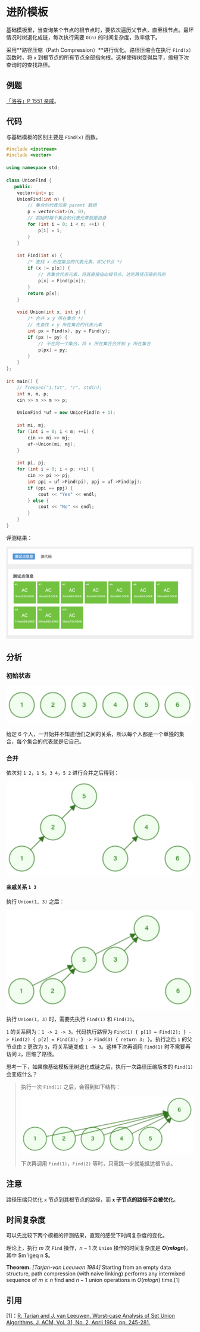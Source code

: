 # 进阶模板

基础模板里，当查询某个节点的根节点时，要依次遍历父节点，直至根节点。最坏情况时树退化成链，每次执行需要 `O(n)` 的时间复杂度，效率低下。

采用**路径压缩（Path Compression）**进行优化。路径压缩会在执行 `Find(x)` 函数时，将 `x` 到根节点的所有节点全部指向根。这样使得树变得扁平，缩短下次查询时的查找路径。

## 例题

[「洛谷」P 1551 亲戚](https://www.luogu.com.cn/problem/P1551)。

## 代码

与基础模板的区别主要是 `Find(x)` 函数。

```cpp
#include <iostream>
#include <vector>

using namespace std;

class UnionFind {
   public:
    vector<int> p;
    UnionFind(int n) {
        // 集合的代表元素 parent 数组
        p = vector<int>(n, 0);
        // 初始时每个集合的代表元素就是自身
        for (int i = 0; i < n; ++i) {
            p[i] = i;
        }
    }

    int Find(int x) {
        /* 查找 x 所在集合的代表元素，即父节点 */
        if (x != p[x]) {
            // 非集合代表元素，将其直接指向根节点，达到路径压缩的目的
            p[x] = Find(p[x]);
        }
        return p[x];
    }

    void Union(int x, int y) {
        /* 合并 x y 所在集合 */
        // 先查找 x y 所在集合的代表元素
        int px = Find(x), py = Find(y);
        if (px != py) {
            // 不在同一个集合，将 x 所在集合合并到 y 所在集合
            p[px] = py;
        }
    }
};

int main() {
    // freopen("1.txt", "r", stdin);
    int n, m, p;
    cin >> n >> m >> p;

    UnionFind *uf = new UnionFind(n + 1);

    int mi, mj;
    for (int i = 0; i < m; ++i) {
        cin >> mi >> mj;
        uf->Union(mi, mj);
    }

    int pi, pj;
    for (int i = 0; i < p; ++i) {
        cin >> pi >> pj;
        int ppi = uf->Find(pi), ppj = uf->Find(pj);
        if (ppi == ppj) {
            cout << "Yes" << endl;
        } else {
            cout << "No" << endl;
        }
    }
}
```

评测结果：

![result](03-result.png)

## 分析

### 初始状态

![init](02-init.png)

给定 6 个人，一开始并不知道他们之间的关系，所以每个人都是一个单独的集合，每个集合的代表就是它自己。

### 合并

依次对 `1 2`，`1 5`，`3 4`，`5 2` 进行合并之后得到：

![pair1](03-pair1.png)

#### 亲戚关系 `1 3`

执行 `Union(1, 3)` 之后：

![pair2](03-pair2.png)

执行 `Union(1, 3)` 时，需要先执行 `Find(1)` 和 `Find(3)`。

`1` 的关系网为：`1 -> 2 -> 3`。代码执行路径为 `Find(1) { p[1] = Find(2); } -> Find(2) { p[2] = Find(3); } -> Find(3) { return 3; }`。执行之后 `1` 的父节点由 `2` 更改为 `3`，将关系链变成 `1 -> 3`。这样下次再调用 `Find(1)` 时不需要再访问 `2`，压缩了路径。

思考一下，如果像基础模板里树退化成链之后，执行一次路径压缩版本的 `Find(1)` 会变成什么？

> 执行一次 `Find(1)` 之后，会得到如下结构：
>
> ![opt](03-opt.png)
>
> 下次再调用 `Find(1)`，`Find(2)` 等时，只需跳一步就能抵达根节点。

## 注意

路径压缩只优化 `x` 节点到其根节点的路径，而 **`x` 子节点的路径不会被优化**。

## 时间复杂度

可以先比较下两个模板的评测结果，直观的感受下时间复杂度的变化。

理论上，执行 $m$ 次 `Find` 操作，$n-1$ 次 `Union` 操作的时间复杂度是 **$O(mlogn)$**，其中 $m \geq n $。

**Theorem.** *[Tarjan-van Leeuwen 1984]* Starting from an empty data structure, path compression (with naive linking) performs any intermixed sequence of $m \geq n$ find and $n-1$ union operations in $O(mlogn)$ time.[1]

## 引用

[1]：[R. Tarjan and J. van Leeuwen. Worst-case Analysis of Set Union Algorithms. J. ACM, Vol. 31, No. 2, April 1984, pp. 245-281.](https://www.researchgate.net/publication/220430653_Worst-case_Analysis_of_Set_Union_Algorithms)

